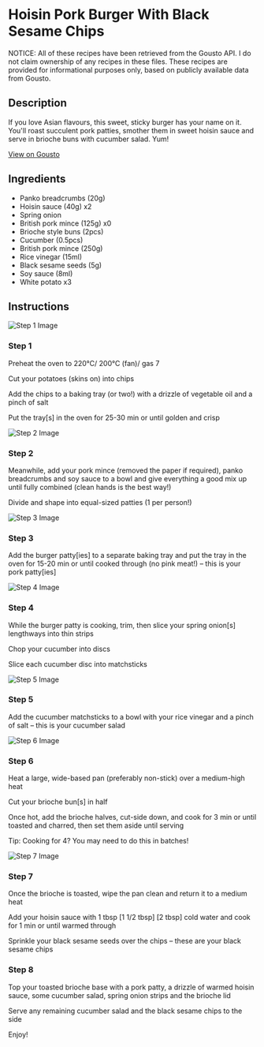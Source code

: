 # Hoisin Pork Burger With Black Sesame Chips

NOTICE: All of these recipes have been retrieved from the Gousto API. I do not claim ownership of any recipes in these files. These recipes are provided for informational purposes only, based on publicly available data from Gousto.

## Description

If you love Asian flavours, this sweet, sticky burger has your name on it. You'll roast succulent pork patties, smother them in sweet hoisin sauce and serve in brioche buns with cucumber salad. Yum!

[View on Gousto](https://www.gousto.co.uk/recipes/cookbook/hoisin-pork-burger-black-sesame-chips)

## Ingredients

- Panko breadcrumbs (20g)
- Hoisin sauce (40g) x2
- Spring onion
- British pork mince (125g) x0
- Brioche style buns (2pcs)
- Cucumber (0.5pcs)
- British pork mince (250g)
- Rice vinegar (15ml)
- Black sesame seeds (5g)
- Soy sauce (8ml)
- White potato x3

## Instructions

![Step 1 Image](https://production-media.gousto.co.uk/cms/recipe-step-image/1714.-step-1-x200.jpg)

### Step 1

Preheat the oven to 220°C/ 200°C (fan)/ gas 7

Cut your potatoes (skins on) into chips

Add the chips to a baking tray (or two!) with a drizzle of vegetable oil and a pinch of salt

Put the tray[s] in the oven for 25-30 min or until golden and crisp

![Step 2 Image](https://production-media.gousto.co.uk/cms/recipe-step-image/1714.-step-2-x200.jpg)

### Step 2

Meanwhile, add your pork mince (removed the paper if required), panko breadcrumbs and soy sauce to a bowl and give everything a good mix up until fully combined (clean hands is the best way!)

Divide and shape into equal-sized patties (1 per person!)

![Step 3 Image](https://production-media.gousto.co.uk/cms/recipe-step-image/1714.-step-3-x200.jpg)

### Step 3

Add the burger patty[ies] to a separate baking tray and put the tray in the oven for 15-20 min or until cooked through (no pink meat!) – this is your pork patty[ies]

![Step 4 Image](https://production-media.gousto.co.uk/cms/recipe-step-image/1714.-step-4-x200.jpg)

### Step 4

While the burger patty is cooking, trim, then slice your spring onion[s] lengthways into thin strips

Chop your cucumber into discs

Slice each cucumber disc into matchsticks

![Step 5 Image](https://production-media.gousto.co.uk/cms/recipe-step-image/1714.-step-5-x200.jpg)

### Step 5

Add the cucumber matchsticks to a bowl with your rice vinegar and a pinch of salt – this is your cucumber salad

![Step 6 Image](https://production-media.gousto.co.uk/cms/recipe-step-image/1714.-step-6.2-x200.jpg)

### Step 6

Heat a large, wide-based pan (preferably non-stick) over a medium-high heat

Cut your brioche bun[s] in half

Once hot, add the brioche halves, cut-side down, and cook for 3 min or until toasted and charred, then set them aside until serving

Tip: Cooking for 4? You may need to do this in batches!

![Step 7 Image](https://production-media.gousto.co.uk/cms/recipe-step-image/1714.-step-7-x200.jpg)

### Step 7

Once the brioche is toasted, wipe the pan clean and return it to a medium heat

Add your hoisin sauce with 1 tbsp <span class="text-purple">[1 1/2 tbsp]</span> <span class="text-danger">[2 tbsp]</span> cold water and cook for 1 min or until warmed through

Sprinkle your black sesame seeds over the chips – these are your black sesame chips

### Step 8

Top your toasted brioche base with a pork patty, a drizzle of warmed hoisin sauce, some cucumber salad, spring onion strips and the brioche lid

Serve any remaining cucumber salad and the black sesame chips to the side

Enjoy!

